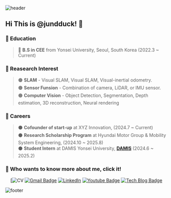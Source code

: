 ![header](https://capsule-render.vercel.app/api?type=waving&&color=gradient&height=80&section=header&fontSize=90)  


## Hi This is @jundduck! 👋

### 🌱 Education  
> 🔵 **B.S in CEE** from Yonsei University, Seoul, South Korea (2022.3 ~ Current)  


### :orange_book: Reasearch Interest  
> 🟠 **SLAM** - Visual SLAM, Visual SLAM, Visual-inertial odometry.                
> 🟠 **Sensor Funsion** - Combination of camera, LiDAR, or IMU sensor.  
> 🟠 **Computer Vision** - Object Detection, Segmentation, Depth estimation, 3D reconstruction, Neural rendering   


### 🚀 Careers

> ⚫ **Cofounder of start-up** at XYZ Innovation, (2024.7 ~ Current)          
> ⚫ **Research Scholarship Program** at Hyundai Motor Group & Mobility System Engineering, (2024.10 ~ 2025.8)   
> ⚫ **Student Intern** at DAMIS Yonsei University, [**DAMIS**](https://sites.google.com/view/damislab/) (2024.6 ~ 2025.2)  


### 👀 Who wants to know more about me, click it!

<div align=center>



[![CV](])
[![Gmail Badge](https://img.shields.io/badge/Gmail-d14836?style=flat-square&logo=Gmail&logoColor=white&link=mailto:tyoung960302@gmail.com)](mailto:ryan082688@gmail.com)
[![LinkedIn](https://img.shields.io/badge/-LinkedIn-0077b5?style=round-square&logo=linkedin&logoColor=white&link=https://www.linkedin.com/in/tae-young-kim-595692139/)](https://www.linkedin.com/in/%EC%A4%80%EC%84%9D-%EC%9D%B4-5a9809232/)
[![Youtube Badge](https://img.shields.io/badge/Youtube-ff0000?style=flat-square&logo=youtube&link=https://www.youtube.com/c/kyleschool)](https://www.youtube.com/@%EC%9D%B4%EC%A4%80%EC%84%9D-e1d)
[![Tech Blog Badge](http://img.shields.io/badge/-Tech%20blog-black?style=flat-square&logo=github&link=https://davinci-ai.tistory.com/)](https://blog.naver.com/ryan0826)


  
</div>

![footer](https://capsule-render.vercel.app/api?type=waving&&color=gradient&height=80&section=footer&fontSize=90)

